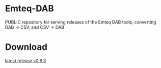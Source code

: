 # Emteq-DAB
PUBLIC repository for serving releases of the Emteq DAB tools, converting DAB -> CSV, and CSV -> DAB

# Download
[latest release v0.6.3](https://github.com/emteqlabs/emteq-DAB/releases/latest)
